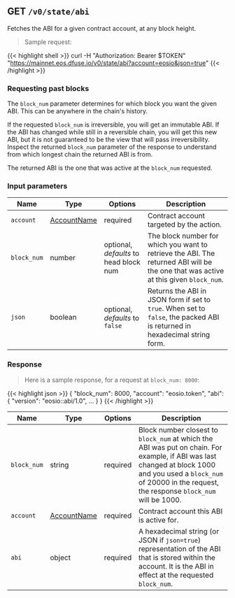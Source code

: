 ## <span class="get">GET</span> `/v0/state/abi`

Fetches the ABI for a given contract account, at any block height.

> Sample request:

{{< highlight shell >}}
curl -H "Authorization: Bearer $TOKEN" \
    "https://mainnet.eos.dfuse.io/v0/state/abi?account=eosio&json=true"
{{< /highlight >}}

### Requesting past blocks

The `block_num` parameter determines for which block you want the given
ABI. This can be anywhere in the chain's history.

If the requested `block_num` is irreversible, you will get an
immutable ABI. If the ABI has changed while still in a reversible
chain, you will get this new ABI, but it is not guaranteed to be the view
that will pass irreversibility. Inspect the returned `block_num` parameter
of the response to understand from which longest chain the returned ABI is from.

The returned ABI is the one that was active at the `block_num` requested.

### Input parameters

Name | Type | Options | Description
-----|------|---------|------------
`account` | [AccountName](#type-AccountName) | required | Contract account targeted by the action.
`block_num` | number | optional, _defaults_ to head block num | The block number for which you want to retrieve the ABI. The returned ABI will be the one that was active at this given `block_num`.
`json` | boolean | optional, _defaults_ to `false` | Returns the ABI in JSON form if set to `true`. When set to `false`, the packed ABI is returned in hexadecimal string form.

### Response

> Here is a sample response, for a request at `block_num: 8000`:


{{< highlight json >}}
{
  "block_num": 8000,
  "account": "eosio.token",
  "abi": {
    "version": "eosio::abi/1.0",
    ...
  }
}
{{< /highlight >}}

Name | Type | Options | Description
-----|------|---------|------------
`block_num` | string | required | Block number closest to `block_num` at which the ABI was put on chain. For example, if ABI was last changed at block 1000 and you used a `block_num` of 20000 in the request, the response `block_num` will be 1000.
`account` | [AccountName](#type-AccountName) | required | Contract account this ABI is active for.
`abi` | object | required | A hexadecimal string (or JSON if `json=true`) representation of the ABI that is stored within the account. It is the ABI in effect at the requested `block_num`.
